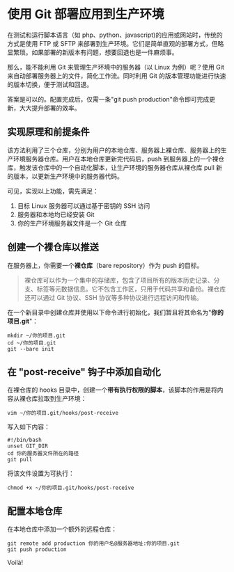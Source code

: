 # 使用 Git 部署应用到生产环境

在测试和运行脚本语言（如 php、python、javascript)的应用或网站时，传统的方式是使用 FTP 或 SFTP 来部署到生产环境。它们是简单直观的部署方式，但略显繁琐。如果部署的新版本有问题，想要回退也是一件麻烦事。

那么，能不能利用 Git 来管理生产环境中的服务器（以 Linux 为例）呢？使用 Git 来自动部署服务器上的文件，简化工作流。同时利用 Git 的版本管理功能进行快速的版本切换，便于测试和回退。

答案是可以的。配置完成后，仅需一条"git push production"命令即可完成更新，大大提升部署的效率。

## 实现原理和前提条件

该方法利用了三个仓库，分别为用户的本地仓库、服务器上裸仓库、服务器上的生产环境服务器仓库。用户在本地仓库更新完代码后，push 到服务器上的一个裸仓库，触发该仓库中的一个自动化脚本，让生产环境的服务器仓库从裸仓库 pull 新的版本，以更新生产环境中的服务器代码。

可见，实现以上功能，需先满足：

1. 目标 Linux 服务器可以通过基于密钥的 SSH 访问
2. 服务器和本地均已经安装 Git
3. 你的生产环境服务器文件是一个 Git 仓库

## 创建一个裸仓库以推送

在服务器上，你需要一个**裸仓库**（bare repository）作为 push 的目标。

> 裸仓库可以作为一个集中的存储库，包含了项目所有的版本历史记录、分支、标签等元数据信息。它不包含工作区，只用于代码共享和备份。裸仓库还可以通过 Git 协议、SSH 协议等多种协议进行远程访问和传输。

在一个新目录中创建仓库并使用以下命令进行初始化，我们暂且将其命名为"**你的项目.git**"：

```shell
mkdir ~/你的项目.git
cd ~/你的项目.git
git --bare init
```

## 在 "post-receive" 钩子中添加自动化

在裸仓库的 hooks 目录中，创建一个**带有执行权限的脚本**，该脚本的作用是将内容从裸仓库拉取到生产环境：

```shell
vim ~/你的项目.git/hooks/post-receive
```

写入如下内容：

```shell
#!/bin/bash
unset GIT_DIR
cd 你的服务器文件所在的路径
git pull
```

将该文件设置为可执行：

```shell
chmod +x ~/你的项目.git/hooks/post-receive
```

## 配置本地仓库

在本地仓库中添加一个额外的远程仓库：

```shell
git remote add production 你的用户名@服务器地址:你的项目.git
git push production
```

Voilà!
